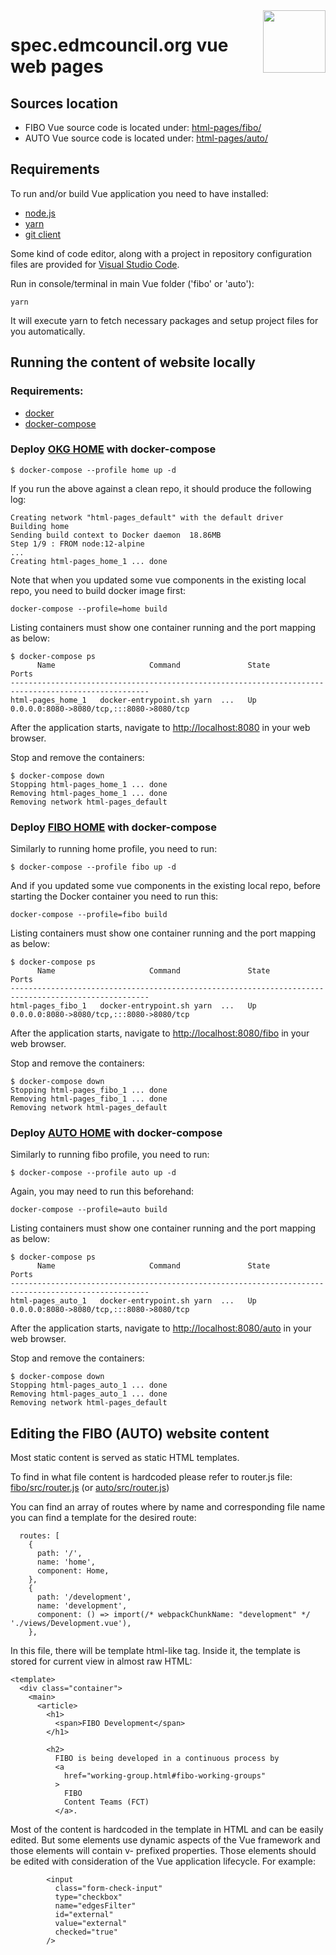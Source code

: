 <img src="https://vuejs.org/images/logo.png" width="100" align="right"/>

# spec.edmcouncil.org vue web pages 

## Sources location

- FIBO Vue source code is located under: [html-pages/fibo/](./fibo/)
- AUTO Vue source code is located under: [html-pages/auto/](./auto/)


## Requirements

To run and/or build Vue application you need to have installed:

* [node.js](https://nodejs.org/)
* [yarn](https://yarnpkg.com/)
* [git client](https://git-scm.com/)

Some kind of code editor, along with a project in repository configuration files are provided for [Visual Studio Code](https://code.visualstudio.com/).

Run in console/terminal in main Vue folder ('fibo' or 'auto'):

```
yarn
```

It will execute yarn to fetch necessary packages and setup project files for you automatically.

## Running the content of website locally
### Requirements:

* [docker](https://docs.docker.com/get-docker/)
* [docker-compose](https://docs.docker.com/compose/install/)

### Deploy [OKG HOME](./home) with docker-compose

```
$ docker-compose --profile home up -d
```
If you run the above against a clean repo, it should produce the following log:
```
Creating network "html-pages_default" with the default driver
Building home
Sending build context to Docker daemon  18.86MB
Step 1/9 : FROM node:12-alpine
...
Creating html-pages_home_1 ... done
```
Note that when you updated some vue components in the existing local repo, you need to build docker image first:
```
docker-compose --profile=home build
```

Listing containers must show one container running and the port mapping as below:
```
$ docker-compose ps
      Name                     Command               State                    Ports                  
-----------------------------------------------------------------------------------------------------
html-pages_home_1   docker-entrypoint.sh yarn  ...   Up      0.0.0.0:8080->8080/tcp,:::8080->8080/tcp
```

After the application starts, navigate to [http://localhost:8080](http://localhost:8080) in your web browser.

Stop and remove the containers:
```
$ docker-compose down
Stopping html-pages_home_1 ... done
Removing html-pages_home_1 ... done
Removing network html-pages_default
```

### Deploy [FIBO HOME](./fibo) with docker-compose
Similarly to running home profile, you need to run:
```
$ docker-compose --profile fibo up -d
```
And if you updated some vue components in the existing local repo, before starting the Docker container you need to run this:
```
docker-compose --profile=fibo build
```

Listing containers must show one container running and the port mapping as below:
```
$ docker-compose ps
      Name                     Command               State                    Ports                  
-----------------------------------------------------------------------------------------------------
html-pages_fibo_1   docker-entrypoint.sh yarn  ...   Up      0.0.0.0:8080->8080/tcp,:::8080->8080/tcp
```

After the application starts, navigate to [http://localhost:8080/fibo](http://localhost:8080/fibo) in your web browser.

Stop and remove the containers:
```
$ docker-compose down
Stopping html-pages_fibo_1 ... done
Removing html-pages_fibo_1 ... done
Removing network html-pages_default
```

### Deploy [AUTO HOME](./auto) with docker-compose
Similarly to running fibo profile, you need to run:
```
$ docker-compose --profile auto up -d
```
Again, you may need to run this beforehand:
```
docker-compose --profile=auto build
```
Listing containers must show one container running and the port mapping as below:
```
$ docker-compose ps
      Name                     Command               State                    Ports                  
-----------------------------------------------------------------------------------------------------
html-pages_auto_1   docker-entrypoint.sh yarn  ...   Up      0.0.0.0:8080->8080/tcp,:::8080->8080/tcp
```
After the application starts, navigate to [http://localhost:8080/auto](http://localhost:8080/auto) in your web browser.

Stop and remove the containers:
```
$ docker-compose down
Stopping html-pages_auto_1 ... done
Removing html-pages_auto_1 ... done
Removing network html-pages_default
```


## Editing the FIBO (AUTO) website content
Most static content is served as static HTML templates.

To find in what file content is hardcoded please refer to router.js file: [fibo/src/router.js](./fibo/src/router.js) (or [auto/src/router.js](./auto/src/router.js))


You can find an array of routes where by name and corresponding file name you can find a template for the desired route:

```
  routes: [
    {
      path: '/',
      name: 'home',
      component: Home,
    },
    {
      path: '/development',
      name: 'development',
      component: () => import(/* webpackChunkName: "development" */ './views/Development.vue'),
    },
```

In this file, there will be template html-like tag. Inside it, the template is stored for current view in almost raw HTML:

```
<template>
  <div class="container">
    <main>
      <article>
        <h1>
          <span>FIBO Development</span>
        </h1>

        <h2>
          FIBO is being developed in a continuous process by
          <a
            href="working-group.html#fibo-working-groups"
          >
            FIBO
            Content Teams (FCT)
          </a>. 
```
Most of the content is hardcoded in the template in HTML and can be easily edited. But some elements use dynamic aspects of the Vue framework and those elements will contain v- prefixed properties. Those elements should be edited with consideration of the Vue application lifecycle. For example:

```
        <input
          class="form-check-input"
          type="checkbox"
          name="edgesFilter"
          id="external"
          value="external"
          checked="true"
        />
```        
